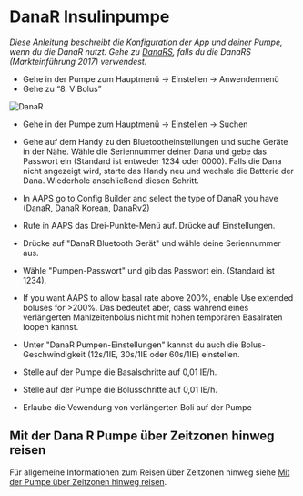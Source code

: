 # DanaR Insulinpumpe

*Diese Anleitung beschreibt die Konfiguration der App und deiner Pumpe, wenn du die DanaR nutzt. Gehe zu [DanaRS](./DanaRS-Insulin-Pump), falls du die DanaRS (Markteinführung 2017) verwendest.*

* Gehe in der Pumpe zum Hauptmenü -> Einstellen -> Anwendermenü
* Gehe zu “8. V Bolus”

![DanaR](../images/danar1.png)

* Gehe in der Pumpe zum Hauptmenü -> Einstellen -> Suchen
* Gehe auf dem Handy zu den Bluetootheinstellungen und suche Geräte in der Nähe. Wähle die Seriennummer deiner Dana und gebe das Passwort ein (Standard ist entweder 1234 oder 0000). Falls die Dana nicht angezeigt wird, starte das Handy neu und wechsle die Batterie der Dana. Wiederhole anschließend diesen Schritt.

* In AAPS go to Config Builder and select the type of DanaR you have (DanaR, DanaR Korean, DanaRv2)

* Rufe in AAPS das Drei-Punkte-Menü auf. Drücke auf Einstellungen.
* Drücke auf "DanaR Bluetooth Gerät" und wähle deine Seriennummer aus.
* Wähle "Pumpen-Passwort" und gib das Passwort ein. (Standard ist 1234).
* If you want AAPS to allow basal rate above 200%, enable Use extended boluses for >200%. Das bedeutet aber, dass während eines verlängerten Mahlzeitenbolus nicht mit hohen temporären Basalraten loopen kannst.
* Unter "DanaR Pumpen-Einstellungen" kannst du auch die Bolus-Geschwindigkeit (12s/1IE, 30s/1IE oder 60s/1IE) einstellen.
* Stelle auf der Pumpe die Basalschritte auf 0,01 IE/h.
* Stelle auf der Pumpe die Bolusschritte auf 0,01 IE/h.
* Erlaube die Vewendung von verlängerten Boli auf der Pumpe

## Mit der Dana R Pumpe über Zeitzonen hinweg reisen

Für allgemeine Informationen zum Reisen über Zeitzonen hinweg siehe [Mit der Pumpe über Zeitzonen hinweg reisen](Timezone-traveling-danarv2-danars).